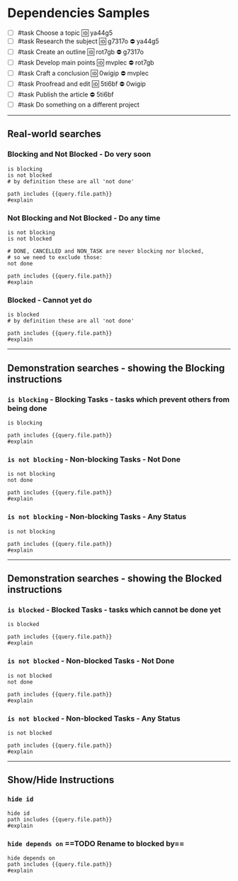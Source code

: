 # Dependencies Samples

- [ ] #task Choose a topic 🆔 ya44g5
- [ ] #task Research the subject 🆔 g7317o ⛔️ ya44g5
- [ ] #task Create an outline 🆔 rot7gb ⛔️ g7317o
- [ ] #task Develop main points 🆔 mvplec ⛔️ rot7gb
- [ ] #task Craft a conclusion 🆔 0wigip ⛔️ mvplec
- [ ] #task Proofread and edit 🆔 5ti6bf ⛔️ 0wigip
- [ ] #task Publish the article ⛔️ 5ti6bf
- [ ] #task Do something on a different project

---

## Real-world searches

### Blocking and Not Blocked - Do very soon

```tasks
is blocking
is not blocked
# by definition these are all 'not done'

path includes {{query.file.path}}
#explain
```

### Not Blocking and Not Blocked - Do any time

```tasks
is not blocking
is not blocked

# DONE, CANCELLED and NON_TASK are never blocking nor blocked,
# so we need to exclude those:
not done

path includes {{query.file.path}}
#explain
```

### Blocked - Cannot yet do

```tasks
is blocked
# by definition these are all 'not done'

path includes {{query.file.path}}
#explain
```

---

## Demonstration searches - showing the Blocking instructions

### `is blocking` - Blocking Tasks - tasks which prevent others from being done

```tasks
is blocking

path includes {{query.file.path}}
#explain
```

### `is not blocking` - Non-blocking Tasks - Not Done

```tasks
is not blocking
not done

path includes {{query.file.path}}
#explain
```

### `is not blocking` - Non-blocking Tasks - Any Status

```tasks
is not blocking

path includes {{query.file.path}}
#explain
```

---

## Demonstration searches - showing the Blocked instructions

### `is blocked` - Blocked Tasks - tasks which cannot be done yet

```tasks
is blocked

path includes {{query.file.path}}
#explain
```

### `is not blocked` - Non-blocked Tasks - Not Done

```tasks
is not blocked
not done

path includes {{query.file.path}}
#explain
```

### `is not blocked` - Non-blocked Tasks - Any Status

```tasks
is not blocked

path includes {{query.file.path}}
#explain
```

---

## Show/Hide Instructions

### `hide id`

```tasks
hide id
path includes {{query.file.path}}
#explain
```

### `hide depends on` ==TODO Rename to blocked by==

```tasks
hide depends on
path includes {{query.file.path}}
#explain
```
